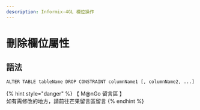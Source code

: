 ```yaml
---
description: Informix-4GL 欄位操作
---
```


# 刪除欄位屬性

## 語法

```
ALTER TABLE tableName DROP CONSTRAINT columnName1 [, columnName2, ...]
```

{% hint style="danger" %}
【 M@nGo 留言區 】\
如有需修改的地方，請前往芒果留言區留言
{% endhint %}
